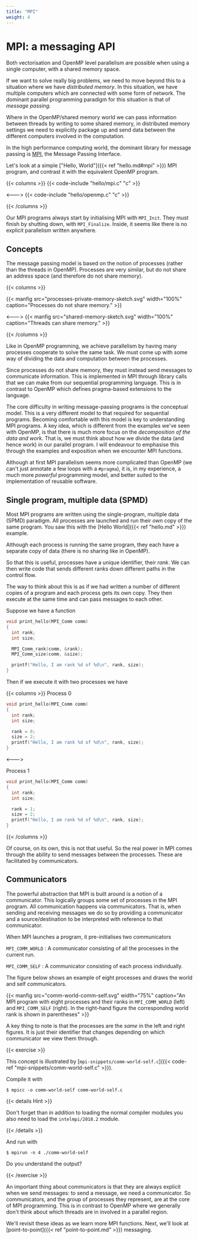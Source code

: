 ```yaml
---
title: "MPI"
weight: 4
---
```


# MPI: a messaging API

Both vectorisation and OpenMP level parallelism are possible when
using a single computer, with a shared memory space.

If we want to solve really big problems, we need to move beyond this
to a situation where we have _distributed memory_. In this situation,
we have multiple computers which are connected with some form of
network. The dominant parallel programming paradigm for this situation
is that of _message passing_.

Where in the OpenMP/shared memory world we can pass information
between threads by writing to some shared memory, in distributed
memory settings we need to explicitly package up and send data between
the different computers involved in the computation.

In the high performance computing world, the dominant library for
message passing is [MPI](https://www.mpi-forum.org/), the Message
Passing Interface.

Let's look at a simple ["Hello, World"]({{< ref "hello.md#mpi" >}})
MPI program, and contrast it with the equivalent OpenMP program.

{{< columns >}}
{{< code-include "hello/mpi.c" "c" >}}

<--->
{{< code-include "hello/openmp.c" "c" >}}

{{< /columns >}}

Our MPI programs always start by initialising MPI with `MPI_Init`.
They must finish by shutting down, with `MPI_Finalize`. Inside, it
seems like there is no explicit parallelism written anywhere.

## Concepts

The message passing model is based on the notion of processes (rather
than the threads in OpenMP). Processes are very similar, but do not
share an address space (and therefore do not share memory).

{{< columns >}}

{{< manfig
    src="processes-private-memory-sketch.svg"
    width="100%"
    caption="Processes do not share memory." >}}

<--->
{{< manfig
    src="shared-memory-sketch.svg"
    width="100%"
    caption="Threads can share memory." >}}

{{< /columns >}}

Like in OpenMP programming, we achieve parallelism by having many
processes cooperate to solve the same task. We must come up with some
way of dividing the data and computation between the processes.

Since processes do not share memory, they must instead send messages
to communicate information. This is implemented in MPI through library
calls that we can make from our sequential programming language.
This is in contrast to OpenMP which defines pragma-based extensions to
the language.

The core difficulty in writing message-passing programs is the
conceptual model. This is a very different model to that required for
sequential programs. Becoming comfortable with this model is key to
understanding MPI programs. A key idea, which is different from the
examples we've seen with OpenMP, is that there is much more focus on
the _decomposition of the data and work_. That is, we must think about
how we divide the data (and hence work) in our parallel program. I
will endeavour to emphasise this through the examples and exposition
when we encounter MPI functions.

Although at first MPI parallelism seems more complicated than OpenMP
(we can't just annotate a few loops with a `#pragma`), it is, in my
experience, a much more _powerful_ programming model, and better
suited to the implementation of reusable software.

## Single program, multiple data (SPMD)

Most MPI programs are written using the single-program, multiple data
(SPMD) paradigm. All processes are launched and run their _own_ copy
of the same program. You saw this with the [Hello World]({{< ref
"hello.md" >}}) example.

Although each process is running the same program, they each have a
separate copy of data (there is no sharing like in OpenMP).

So that this is useful, processes have a unique identifier, their
_rank_. We can then write code that sends different ranks down
different paths in the control flow.

The way to think about this is as if we had written a number of
different copies of a program and each process gets its own copy. They
then execute at the same time and can pass messages to each other.

Suppose we have a function

```c
void print_hello(MPI_Comm comm)
{
  int rank;
  int size;

  MPI_Comm_rank(comm, &rank);
  MPI_Comm_size(comm, &size);

  printf("Hello, I am rank %d of %d\n", rank, size);
}
```

Then if we execute it with two processes we have

{{< columns >}}
Process 0

```c
void print_hello(MPI_Comm comm)
{
  int rank;
  int size;

  rank = 0;
  size = 2;
  printf("Hello, I am rank %d of %d\n", rank, size);
}
```
<--->

Process 1
```c
void print_hello(MPI_Comm comm)
{
  int rank;
  int size;

  rank = 1;
  size = 2;
  printf("Hello, I am rank %d of %d\n", rank, size);
}
```

{{< /columns >}}

Of course, on its own, this is not that useful. So the real power in
MPI comes through the ability to send messages between the processes.
These are facilitated by communicators.

## Communicators

The powerful abstraction that MPI is built around is a notion of a
communicator. This logically groups some set of processes in the MPI
program. All communication happens via communicators. That is, when
sending and receiving messages we do so by providing a
communicator and a source/destination to be interpreted with reference
to that communicator.

When MPI launches a program, it pre-initialises two communicators

`MPI_COMM_WORLD`
: A communicator consisting of all the processes in the current run.

`MPI_COMM_SELF`
: A communicator consisting of each process individually.

The figure below shows an example of eight processes and draws the
world and self communicators.

{{< manfig
    src="comm-world-comm-self.svg"
    width="75%"
    caption="An MPI program with eight processes and their ranks in `MPI_COMM_WORLD` (left) and `MPI_COMM_SELF` (right). In the right-hand figure the corresponding world rank is shown in parentheses" >}}

A key thing to note is that the processes are the _same_ in the left
and right figures. It is just their identifier that changes depending
on which communicator we view them through.

{{< exercise >}}

This concept is illustrated by [`mpi-snippets/comm-world-self.c`]({{<
code-ref "mpi-snippets/comm-world-self.c" >}}).

Compile it with

```
$ mpicc -o comm-world-self comm-world-self.c
```

{{< details Hint >}}

Don't forget than in addition to loading the normal compiler modules
you also need to load the `intelmpi/2018.2` module.

{{< /details >}}

And run with
```
$ mpirun -n 4 ./comm-world-self
```

Do you understand the output?

{{< /exercise >}}

An important thing about communicators is that they are always
explicit when we send messages: to send a message, we need a
communicator. So communicators, and the group of processes they
represent, are at the core of MPI programming. This is in contrast to
OpenMP where we generally don't think about which threads are in
involved in a parallel region.

We'll revisit these ideas as we learn more MPI functions. Next, we'll
look at [point-to-point]({{< ref "point-to-point.md" >}}) messaging.
